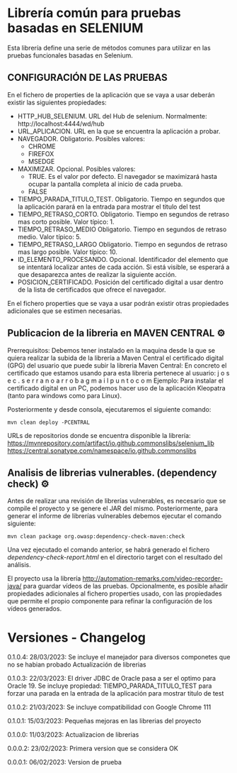 # Librería común para pruebas basadas en SELENIUM

Esta librería define una serie de métodos comunes para utilizar en las pruebas funcionales basadas en Selenium.

## CONFIGURACIÓN DE LAS PRUEBAS

En el fichero de properties de la aplicación que se vaya a usar deberán existir las siguientes propiedades:
- HTTP_HUB_SELENIUM. URL del Hub de selenium. Normalmente: http://localhost:4444/wd/hub
- URL_APLICACION. URL en la que se encuentra la aplicación a probar.
- NAVEGADOR. Obligatorio. Posibles valores:
	- CHROME
	- FIREFOX
	- MSEDGE
- MAXIMIZAR. Opcional. Posibles valores:
	- TRUE. Es el valor por defecto. El navegador se maximizará hasta ocupar la pantalla completa al inicio de cada prueba.
	- FALSE
- TIEMPO_PARADA_TITULO_TEST. Obligatorio. Tiempo en segundos que la aplicación parará en la entrada para mostrar el titulo del test
- TIEMPO_RETRASO_CORTO. Obligatorio. Tiempo en segundos de retraso mas corto posible. Valor típico: 1.
- TIEMPO_RETRASO_MEDIO Obligatorio. Tiempo en segundos de retraso medio. Valor típico: 5.
- TIEMPO_RETRASO_LARGO Obligatorio. Tiempo en segundos de retraso mas largo posible. Valor típico: 10.
- ID_ELEMENTO_PROCESANDO. Opcional. Identificador del elemento que se intentará localizar antes de cada acción. Si está visible, se esperará a que desaparezca antes de realizar la siguiente acción.
- POSICION_CERTIFICADO. Posición del certificado digital a usar dentro de la lista de certificados que ofrece el navegador.

En el fichero properties que se vaya a usar podrán existir otras propiedades adicionales que se estimen necesarias.

## Publicacion de la libreria en MAVEN CENTRAL ⚙️

Prerrequisitos: Debemos tener instalado en la maquina desde la que se quiera realizar la subida de la librería a Maven Central el certificado digital (GPG) del usuario que puede subir la libreria Maven Central: En concreto el certificado que estamos usando para esta libreria pertenece al usuario: j o s e c . s e r r a n o a r r o b a g m a i l p u n t o c o m
Ejemplo: Para instalar el certificado digital en un PC, podemos hacer uso de la aplicación Kleopatra (tanto para windows como para Linux).

Posteriormente y desde consola, ejecutaremos el siguiente comando:

```
mvn clean deploy -PCENTRAL
```

URLs de repositorios donde se encuentra disponible la librería: 
https://mvnrepository.com/artifact/io.github.commonslibs/selenium_lib
https://central.sonatype.com/namespace/io.github.commonslibs

## Analisis de librerias vulnerables. (dependency check) ⚙️

Antes de realizar una revisión de librerías vulnerables, es necesario que se compile el proyecto y se genere el JAR del mismo. Posteriormente, para generar el informe de librerías vulnerables debemos ejecutar el comando siguiente:

```
mvn clean package org.owasp:dependency-check-maven:check
```

Una vez ejecutado el comando anterior, se habrá generado el fichero _dependency-check-report.html_ en el directorio target con el resultado del análisis.

El proyecto usa la librería http://automation-remarks.com/video-recorder-java/ para guardar vídeos de las pruebas. Opcionalmente, es posible añadir propiedades adicionales al fichero properties usado, con las propiedades que permite el propio componente para refinar la configuración de los vídeos generados.

# Versiones - Changelog
0.1.0.4: 28/03/2023: Se incluye el manejador para diversos componetes que no se habian probado
                     Actualización de librerias

0.1.0.3: 22/03/2023: El driver JDBC de Oracle pasa a ser el optimo para Oracle 19.
                     Se incluye propiedad: TIEMPO_PARADA_TITULO_TEST para forzar una parada en la entrada de la aplicación para mostrar titulo de test

0.1.0.2: 21/03/2023: Se incluye compatibilidad con Google Chrome 111

0.1.0.1: 15/03/2023: Pequeñas mejoras en las librerias del proyecto

0.1.0.0: 11/03/2023: Actualizacion de librerias

0.0.0.2: 23/02/2023: Primera version que se considera OK

0.0.0.1: 06/02/2023: Version de prueba








